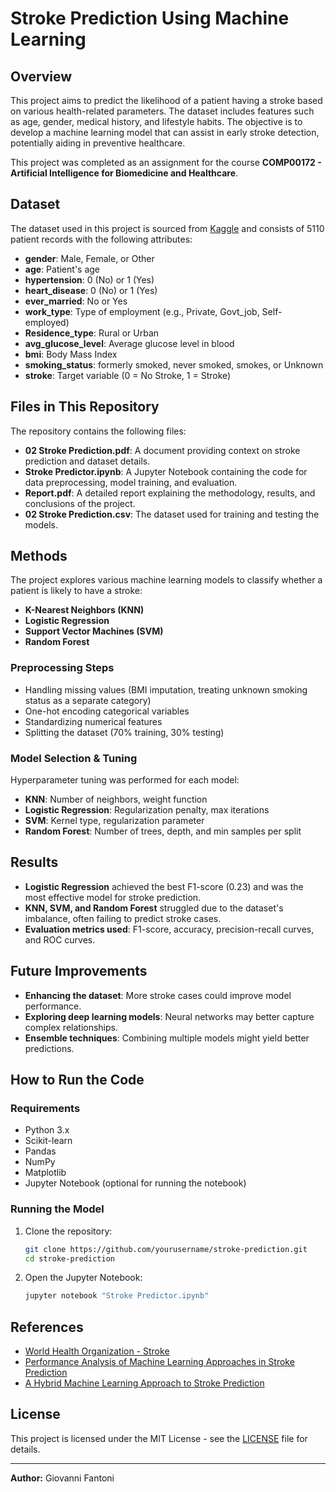 # Stroke Prediction Using Machine Learning

## Overview

This project aims to predict the likelihood of a patient having a stroke based on various health-related parameters. The dataset includes features such as age, gender, medical history, and lifestyle habits. The objective is to develop a machine learning model that can assist in early stroke detection, potentially aiding in preventive healthcare.

This project was completed as an assignment for the course **COMP00172 - Artificial Intelligence for Biomedicine and Healthcare**.

## Dataset

The dataset used in this project is sourced from [Kaggle](https://www.kaggle.com/fedesoriano/stroke-prediction-dataset) and consists of 5110 patient records with the following attributes:

- **gender**: Male, Female, or Other
- **age**: Patient's age
- **hypertension**: 0 (No) or 1 (Yes)
- **heart_disease**: 0 (No) or 1 (Yes)
- **ever_married**: No or Yes
- **work_type**: Type of employment (e.g., Private, Govt_job, Self-employed)
- **Residence_type**: Rural or Urban
- **avg_glucose_level**: Average glucose level in blood
- **bmi**: Body Mass Index
- **smoking_status**: formerly smoked, never smoked, smokes, or Unknown
- **stroke**: Target variable (0 = No Stroke, 1 = Stroke)

## Files in This Repository

The repository contains the following files:

- **02 Stroke Prediction.pdf**: A document providing context on stroke prediction and dataset details.
- **Stroke Predictor.ipynb**: A Jupyter Notebook containing the code for data preprocessing, model training, and evaluation.
- **Report.pdf**: A detailed report explaining the methodology, results, and conclusions of the project.
- **02 Stroke Prediction.csv**: The dataset used for training and testing the models.

## Methods

The project explores various machine learning models to classify whether a patient is likely to have a stroke:

- **K-Nearest Neighbors (KNN)**
- **Logistic Regression**
- **Support Vector Machines (SVM)**
- **Random Forest**

### Preprocessing Steps

- Handling missing values (BMI imputation, treating unknown smoking status as a separate category)
- One-hot encoding categorical variables
- Standardizing numerical features
- Splitting the dataset (70% training, 30% testing)

### Model Selection & Tuning

Hyperparameter tuning was performed for each model:

- **KNN**: Number of neighbors, weight function
- **Logistic Regression**: Regularization penalty, max iterations
- **SVM**: Kernel type, regularization parameter
- **Random Forest**: Number of trees, depth, and min samples per split

## Results

- **Logistic Regression** achieved the best F1-score (0.23) and was the most effective model for stroke prediction.
- **KNN, SVM, and Random Forest** struggled due to the dataset's imbalance, often failing to predict stroke cases.
- **Evaluation metrics used**: F1-score, accuracy, precision-recall curves, and ROC curves.

## Future Improvements

- **Enhancing the dataset**: More stroke cases could improve model performance.
- **Exploring deep learning models**: Neural networks may better capture complex relationships.
- **Ensemble techniques**: Combining multiple models might yield better predictions.

## How to Run the Code

### Requirements

- Python 3.x
- Scikit-learn
- Pandas
- NumPy
- Matplotlib
- Jupyter Notebook (optional for running the notebook)

### Running the Model

1. Clone the repository:
   ```bash
   git clone https://github.com/yourusername/stroke-prediction.git
   cd stroke-prediction
   ```
2. Open the Jupyter Notebook:
   ```bash
   jupyter notebook "Stroke Predictor.ipynb"
   ```

## References

- [World Health Organization - Stroke](https://www.who.int/news-room/fact-sheets/detail/the-top-10-causes-of-death)
- [Performance Analysis of Machine Learning Approaches in Stroke Prediction](https://ieeexplore.ieee.org/abstract/document/9297525)
- [A Hybrid Machine Learning Approach to Stroke Prediction](https://www.sciencedirect.com/science/article/pii/S0933365719302295)

## License

This project is licensed under the MIT License - see the [LICENSE](LICENSE) file for details.

---

**Author:** Giovanni Fantoni

